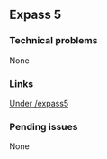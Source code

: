 ## Expass 5
### Technical problems
None

### Links
[Under /expass5](expass5/)

### Pending issues
None
